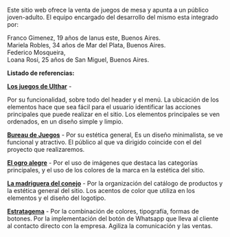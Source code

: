 Este sitio web ofrece la venta de juegos de mesa y apunta a un público joven-adulto. 
El equipo encargado del desarrollo del mismo esta integrado por:

Franco Gimenez, 19 años de lanus este, Buenos Aires.<br>
Mariela Robles, 34 años de Mar del Plata, Buenos Aires.<br>
Federico Mosqueira, <br>
Loana Rosi, 25 años de San Miguel, Buenos Aires.<br>


<b>Listado de referencias:</b>

[<b>Los juegos de Ulthar</b>](https://www.losjuegosdeulthar.com.ar/) -

Por su funcionalidad, sobre todo del header y el menú. La ubicación de los elementos hace que sea fácil para el usuario identificar las acciones principales que puede realizar en el sitio. Los elementos principales se ven ordenados, en un diseño simple y limpio.

[<b>Bureau de Juegos</b>](https://www.bureaudejuegos.com/) -
Por su estética general, Es un diseño minimalista, se ve funcional y atractivo.
El público al que va dirigido coincide con el del proyecto que realizaremos.

[<b>El ogro alegre</b>](https://www.elogroalegre.com.ar/) -
Por el uso de imágenes que destaca las categorías principales, y el uso de los colores de la marca en la estética del sitio. 

[<b>La madriguera del conejo</b>](https://www.lamadrigueradelconejo.xyz/) -
Por la organización del catálogo de productos y la estética general del sitio. Los acentos de color que utiliza en los elementos y el diseño del logotipo. 

[<b>Estratagema</b>](https://estratagema.com.ar/#!/-estratagema/) -
Por la combinación de colores, tipografía, formas de botones.
Por la implementación del botón de Whatsapp que lleva al cliente al contacto directo con la empresa. Agiliza la comunicación y las ventas.

